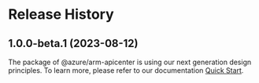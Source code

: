 # Release History
    
## 1.0.0-beta.1 (2023-08-12)

The package of @azure/arm-apicenter is using our next generation design principles. To learn more, please refer to our documentation [Quick Start](https://aka.ms/js-track2-quickstart).
